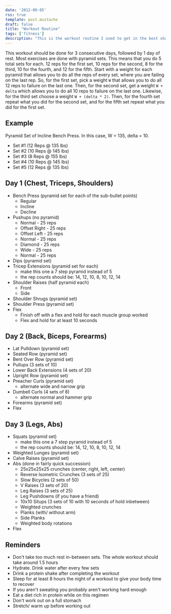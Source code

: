 ```yaml
---
date: '2012-09-05'
rss: true
template: post.mustache
draft: false
title: "Workout Routine"
tags: ['fitness']
description: "This is the workout routine I used to get in the best shape of my life. It doesn't include the diet or cardio training portion, which I may create as separate posts."
---
```



This workout should be done for 3 consecutive days, followed by 1 day of rest.
Most exercises are done with pyramid sets. This means that you do 5 total sets for each.
12 reps for the first set, 10 reps for the second, 8 for the third, 10 for the fourth, and 12 for the fifth.
Start with a weight for each pyramid that allows you to do all the reps of every set,
where you are failing on the last rep. So, for the first set, pick a weight `W` that allows you to do
all 12 reps to failure on the last one. Then, for the second set, get a weight `W + delta` which allows
you to do all 10 reps to failure on the last one. Likewise, for the third set choose a weight `W + (delta * 2)`.
Then, for the fourth set repeat what you did for the second set, and for the fifth set repeat what you
did for the first set.


## Example

Pyramid Set of Incline Bench Press. In this case, W = 135, delta = 10.

- Set #1 (12 Reps @ 135 lbs)
- Set #2 (10 Reps @ 145 lbs)
- Set #3 (8 Reps @ 155 lbs)
- Set #4 (10 Reps @ 145 lbs)
- Set #5 (12 Reps @ 135 lbs)


## Day 1 (Chest, Triceps, Shoulders)

- Bench Press (pyramid set for each of the sub-bullet points)
    - Regular
    - Incline
    - Decline
- Pushups (no pyramid)
    - Normal - 25 reps
    - Offset Right - 25 reps
    - Offset Left - 25 reps
    - Normal - 25 reps
    - Diamond - 25 reps
    - Wide - 25 reps
    - Normal - 25 reps
- Dips (pyramid set)
- Tricep Extensions (pyramid set for each)
    - make this one a 7 step pyramid instead of 5
    - the rep counts should be: 14, 12, 10, 8, 10, 12, 14
- Shoulder Raises (half pyramid each)
    - Front
    - Side
- Shoulder Shrugs (pyramid set)
- Shoulder Press (pyramid set)
- Flex
    - Finish off with a flex and hold for each muscle group worked
    - Flex and hold for at least 10 seconds


## Day 2 (Back, Biceps, Forearms)

- Lat Pulldown (pyramid set)
- Seated Row (pyramid set)
- Bent Over Row (pyramid set)
- Pullups (3 sets of 10)
- Lower Back Extensions (4 sets of 20)
- Upright Row (pyramid set)
- Preacher Curls (pyramid set)
    - alternate wide and narrow grip
- Dumbell Curls (4 sets of 8)
    - alternate normal and hammer grip
- Forearms (pyramid set)
- Flex


## Day 3 (Legs, Abs)

- Squats (pyramid set)
    - make this one a 7 step pyramid instead of 5
    - the rep counts should be: 14, 12, 10, 8, 10, 12, 14
- Weighted Lunges (pyramid set)
- Calve Raises (pyramid set)
- Abs (done in fairly quick succession)
    - 25x25x25x25 crunches (center, right, left, center)
    - Reverse Isometric Crunches (3 sets of 25)
    - Slow Bicycles (2 sets of 50)
    - V Raises (3 sets of 20)
    - Leg Raises (3 sets of 25)
    - Leg Pushdowns (if you have a friend)
    - 10x10 Situps (3 sets of 10 with 10 seconds of hold inbetween)
    - Weighted crunches
    - Planks (with/ without arm)
    - Side Planks
    - Weighted body rotations
- Flex


## Reminders

- Don't take too much rest in-between sets. The whole workout should take around 1.5 hours
- Hydrate. Drink water after every few sets
- Drink a protein shake after completing the workout
- Sleep for at least 8 hours the night of a workout to give your body time to recover
- If you aren't sweating you probably aren't working hard enough
- Eat a diet rich in protein while on this regimen
- Don't work out on a full stomach
- Stretch/ warm up before working out
